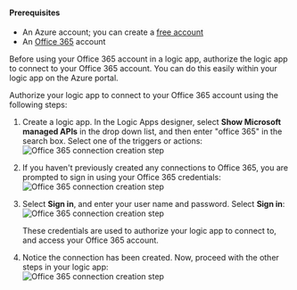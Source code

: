 #### Prerequisites
* An Azure account; you can create a [free account](https://azure.microsoft.com/free)
* An [Office 365](https://office365.com) account  

Before using your Office 365 account in a logic app, authorize the logic app to connect to your Office 365 account. You can do this easily within your logic app on the Azure portal.  

Authorize your logic app to connect to your Office 365 account using the following steps:

1. Create a logic app. In the Logic Apps designer, select **Show Microsoft managed APIs** in the drop down list, and then enter "office 365" in the search box. Select one of the triggers or actions:  
    ![Office 365 connection creation step](./media/connectors-create-api-office365-outlook/office365-sendemail.png)  
2. If you haven't previously created any connections to Office 365, you are prompted to sign in using your Office 365 credentials:  
    ![Office 365 connection creation step](./media/connectors-create-api-office365-outlook/office365-signin.png)  
3. Select **Sign in**, and enter your user name and password. Select **Sign in**:  
    ![Office 365 connection creation step](./media/connectors-create-api-office365-outlook/office365-usernamepassword.png)
   
    These credentials are used to authorize your logic app to connect to, and access your Office 365 account. 
4. Notice the connection has been created. Now, proceed with the other steps in your logic app:   
    ![Office 365 connection creation step](./media/connectors-create-api-office365-outlook/office365-sendemailproperties.png)  

